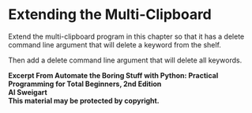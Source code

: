 
# Extending the Multi-Clipboard

Extend the multi-clipboard program in this chapter so that it has a delete <keyword> command line argument that will delete a keyword from the shelf. 

Then add a delete command line argument that will delete all keywords.

**Excerpt From Automate the Boring Stuff with Python: Practical Programming for Total Beginners, 2nd Edition  
Al Sweigart  
This material may be protected by copyright.**